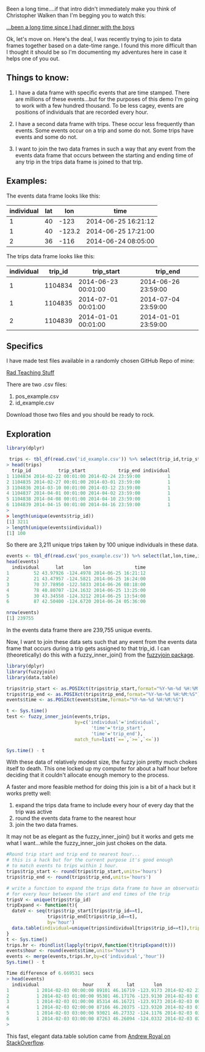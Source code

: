 Been a long time....if that intro didn't immediately make you think of Christopher Walken than I'm begging you to watch this:

[...been a long time since I had dinner with the boys](https://www.youtube.com/watch?v=UmpctrXzd1E)

Ok, let's move on.  Here's the deal, I was recently trying to join to data frames together based on a date-time range.  I found this more difficult than I thought it should be so I'm documenting my adventures here in case it helps one of you out.

## Things to know:

1. I have a data frame with specific events that are time stamped.  There are millions of these events...but for the purposes of this demo I'm going to work with a few hundred thousand.  To be less cagey, events are positions of individuals that are recorded every hour.

2. I have a second data frame with trips.  These occur less frequently than events.  Some events occur on a trip and some do not.  Some trips have events and some do not.

3.  I want to join the two data frames in such a way that any event from the events data frame that occurs between the starting and ending time of any trip in the trips data frame is joined to that trip.

## Examples:

The events data frame looks like this:

| individual | lat | lon    | time                |
|------------|-----|--------|---------------------|
| 1          | 40  | -123   | 2014-06-25 16:21:12 |
| 1          | 40  | -123.2 | 2014-06-25 17:21:00 |
| 2          | 36  | -116   | 2014-06-24 08:05:00 |


The trips data frame looks like this:

| individual | trip_id | trip_start          | trip_end            |
|------------|---------|---------------------|---------------------|
| 1          | 1104834 | 2014-06-23 00:01:00 | 2014-06-26 23:59:00 |
| 1          | 1104835 | 2014-07-01 00:01:00 | 2014-07-04 23:59:00 |
| 2          | 1104839 | 2014-01-01 00:01:00 | 2014-01-01 23:59:00 |

## Specifics

I have made test files available in a randomly chosen GitHub Repo of mine:

[Rad Teaching Stuff](https://github.com/aaronmams/rad-teaching-stuff)

There are two .csv files:

1. pos_example.csv
2. id_example.csv

Download those two files and you should be ready to rock.

## Exploration

```r
library(dplyr)

 trips <- tbl_df(read.csv('id_example.csv')) %>% select(trip_id,trip_start,trip_end,individual)
> head(trips)
  trip_id          trip_start            trip_end individual
1 1104834 2014-02-22 00:01:00 2014-02-24 23:59:00          1
2 1104835 2014-02-27 00:01:00 2014-03-01 23:59:00          1
3 1104836 2014-03-10 00:01:00 2014-03-12 23:59:00          1
4 1104837 2014-04-01 00:01:00 2014-04-02 23:59:00          1
5 1104838 2014-04-08 00:01:00 2014-04-10 23:59:00          1
6 1104839 2014-04-15 00:01:00 2014-04-16 23:59:00          1
> 
> length(unique(events$trip_id))
[1] 3211
> length(unique(events$individual))
[1] 100
```

So there are 3,211 unique trips taken by 100 unique individuals in these data.

```r
events <- tbl_df(read.csv('pos_example.csv')) %>% select(lat,lon,time,individual)
head(events)
  individual      lat       lon                time
1         52 43.97926 -124.4978 2014-06-25 16:21:12
2         21 43.47957 -124.5821 2014-06-25 16:24:00
3         70 37.78950 -122.5833 2014-06-26 08:18:00
4         78 40.80707 -124.1632 2014-06-25 13:25:00
5         30 43.34558 -124.3212 2014-06-25 13:54:00
6         87 42.50400 -124.6720 2014-06-24 05:36:00

nrow(events)
[1] 239755

```

In the events data frame there are 239,755 unique events.

Now, I want to join these data sets such that any event from the events data frame that occurs during a trip gets assigned to that trip_id.  I can (theoretically) do this with a fuzzy_inner_join() from the [fuzzyjoin package](https://cran.r-project.org/web/packages/fuzzyjoin/fuzzyjoin.pdf).

```r
library(dplyr)
library(fuzzyjoin)
library(data.table)

trips$trip_start <- as.POSIXct(trips$trip_start,format="%Y-%m-%d %H:%M:%S")
trips$trip_end <- as.POSIXct(trips$trip_end,format="%Y-%m-%d %H:%M:%S")
events$time <- as.POSIXct(events$time,format="%Y-%m-%d %H:%M:%S")

t <- Sys.time()
test <- fuzzy_inner_join(events,trips,
                         by=c('individual'='individual',
                               'time'='trip_start',
                               'time'='trip_end'),
                         match_fun=list(`==`,`>=`,`<=`))

Sys.time() - t

```
With these data of relatively modest size, the fuzzy join pretty much chokes itself to death. This one locked up my computer for about a half hour before deciding that it couldn't allocate enough memory to the process.


A faster and more feasible method for doing this join is a bit of a hack but it works pretty well:

1. expand the trips data frame to include every hour of every day that the trip was active
2. round the events data frame to the nearest hour
3. join the two data frames.

It may not be as elegant as the fuzzy_inner_join() but it works and gets me what I want...while the fuzzy_inner_join just chokes on the data.

```r
#Round trip start and trip end to nearest hour...
# this is a hack but for the current purpose it's good enough
# to match events to trips within 1 hour.
trips$trip_start <- round(trips$trip_start,units='hours')
trips$trip_end <- round(trips$trip_end,units='hours')

# write a function to expand the trips data frame to have an observation
# for every hour between the start and end times of the trip
tripsV <- unique(trips$trip_id)
tripExpand <- function(t){
  dateV <- seq(trips$trip_start[trips$trip_id==t],
               trips$trip_end[trips$trip_id==t],
               by='hour')
  data.table(individual=unique(trips$individual[trips$trip_id==t]),trip=t,hour=dateV)
}
t <- Sys.time()
trips.hr <- rbindlist(lapply(tripsV,function(t)tripExpand(t)))
events$hour <- round(events$time,units="hours")
events <- merge(events,trips.hr,by=c('individual','hour'))
Sys.time() - t

Time difference of 6.669531 secs
> head(events)
  individual                hour     X      lat       lon                time    trip
1          1 2014-02-03 00:00:00 89101 46.16719 -123.9173 2014-02-02 23:32:06 1104833
2          1 2014-02-03 01:00:00 95301 46.17176 -123.9130 2014-02-03 01:06:48 1104833
3          1 2014-02-03 01:00:00 85314 46.16721 -123.9173 2014-02-03 00:32:07 1104833
4          1 2014-02-03 02:00:00 87166 46.20375 -123.9320 2014-02-03 01:33:55 1104833
5          1 2014-02-03 03:00:00 93021 46.27332 -124.1176 2014-02-03 03:11:57 1104833
6          1 2014-02-03 03:00:00 87263 46.26094 -124.0332 2014-02-03 02:33:57 1104833
> 

```
This fast, elegant data.table solution came from [Andrew Royal on StackOverflow](https://stackoverflow.com/questions/55407040/i-want-to-understand-why-lapply-exhausts-memory-but-a-for-loop-doesnt/55409460?noredirect=1#comment97570957_55409460). 



